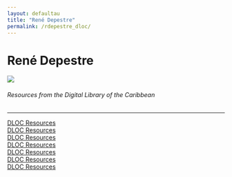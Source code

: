 ```yaml
---
layout: defaultau
title: "René Depestre"
permalink: /rdepestre_dloc/
---
```

<!-- partial:index.partial.html -->
<div class="content">
    <h1>René Depestre</h1>
    <div class="quote">
        <div><img src="http://t2.gstatic.com/licensed-image?q=tbn:ANd9GcTiiM9j8IaUVFBGmr_Z2FKlNc6UIauO4Cje3agXlyDzp_ZgtqrX8wng7PovF8NvhsD58C_UxH_grWkJtqM" class="logo"></div>
    </div>
    <body>
    <h6>Resources from the Digital Library of the Caribbean</h6><hr> 
        <a href="https://www.dloc.com/AA00073426/00001/downloads" target="_blank">DLOC Resources</a><br>
        <a href="https://www.dloc.com/AA00073310/00001/downloads" target="_blank">DLOC Resources</a><br>
        <a href="https://www.dloc.com/AA00073403/00001/downloads" target="_blank">DLOC Resources</a><br>
        <a href="https://www.dloc.com/AA00073404/00001/downloads" target="_blank">DLOC Resources</a><br>
        <a href="https://www.dloc.com/UF00081370/00001/images/0" target="_blank">DLOC Resources</a><br>
        <a href="https://www.dloc.com/AA00032523/00009/images/88" target="_blank">DLOC Resources</a><br>
        <a href="https://www.dloc.com/UF00077033/00001/images/161" target="_blank">DLOC Resources</a><br>
    </body> 
          </div>
  <!-- partial -->
<script src='https://cdnjs.cloudflare.com/ajax/libs/jquery/3.1.1/jquery.min.js'></script><script  src="{{ site.baseurl }}/assets/js/authorscript.js"></script>